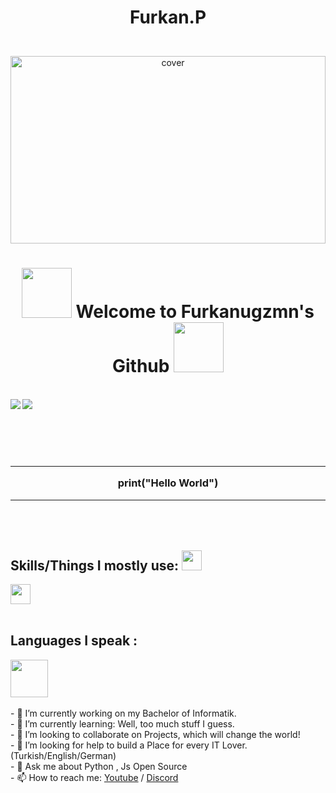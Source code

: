 <h1>
  <p align = 'center'>
    <b>Furkan.P</b> 
  </p>
</h1>

<br>
 
<div align="center">
  <img width="100%" height = "300px" src="https://volbiex.com/wp-content/uploads/2018/03/kizil-elma.jpg" alt="cover" />
</div>

<div>
  
<h1 align='center'>
  
  <img src="https://thumbs.gfycat.com/FabulousOldFruitfly-size_restricted.gif" width=80>
  Welcome to Furkanugzmn's Github        
  <img src="https://thumbs.gfycat.com/FabulousOldFruitfly-size_restricted.gif" width=80> </h1>
  
  <p align='center'>

  </p>
  <br>

  <a href="https://github.com/Furkanugzmn">
    <img align="left" src="https://github-readme-stats.vercel.app/api?username=Furkanugzmn&count_private=true&show_icons=true&theme=chartreuse-dark" /></a>
  
  <a href="https://github.com/Furkanugzmn">
    <img align="center" src="https://github-readme-stats.vercel.app/api/top-langs/?username=Furkanugzmn&layout=compact&theme=chartreuse-dark&langs_count=8" /></a>
  <br>

</div>
  
<br> 
<br>
<br> 
<br>

<h3>
  <hr>
  <p align='center'>print("Hello World")</p>
  <hr>
</h3>

<br>
<br>
  
<h2> Skills/Things I mostly use: <img src = "https://media2.giphy.com/media/QssGEmpkyEOhBCb7e1/giphy.gif?cid=ecf05e47a0n3gi1bfqntqmob8g9aid1oyj2wr3ds3mg700bl&rid=giphy.gif" width = 32px> </h2>

<a href= https://discord.gg/FUt8xFGjWP> <img width ='32px' src ='https://raw.githubusercontent.com/rahulbanerjee26/githubAboutMeGenerator/main/icons/discord.svg'> </a>
  <br>
  <br>
  <h2> Languages I speak : </h2>
  <a href= https://github.com/Furkanugzmn> <img width ='60px' src ='https://cdn.travelatelier.com/wp-content/uploads/2017/01/turkish-flag.jpg'> </a>

  <br>
  <br>
- 🔭 I’m currently working on my Bachelor of Informatik. <br>
- 🌱 I’m currently learning: Well, too much stuff I guess. <br>
- 👯 I’m looking to collaborate on Projects, which will change the world! <br>
- 🤔 I’m looking for help to build a Place for every IT Lover. (Turkish/English/German) <br>
- 💬 Ask me about Python , Js Open Source <br>
- 📫 How to reach me: <a href= https://youtube.com/c/koddunyam>Youtube</a> / <a href= https://discord.gg/FUt8xFGjWP> Discord</a>   <br>




